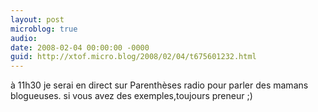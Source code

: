 ```yaml
---
layout: post
microblog: true
audio: 
date: 2008-02-04 00:00:00 -0000
guid: http://xtof.micro.blog/2008/02/04/t675601232.html
---
```

à 11h30 je serai en direct sur Parenthèses radio pour parler des mamans blogueuses. si vous avez des exemples,toujours preneur  ;)
